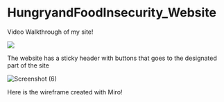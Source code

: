 # HungryandFoodInsecurity_Website

Video Walkthrough of my site!
 
![](https://recordit.co/rCFqcOQTqz) 

The website has a sticky header with buttons that goes to the designated part of the site

![Screenshot (6)](https://user-images.githubusercontent.com/102266055/211453956-2c02572f-06ef-4b7e-9b93-8636448cfc61.png)

Here is the wireframe created with Miro!
